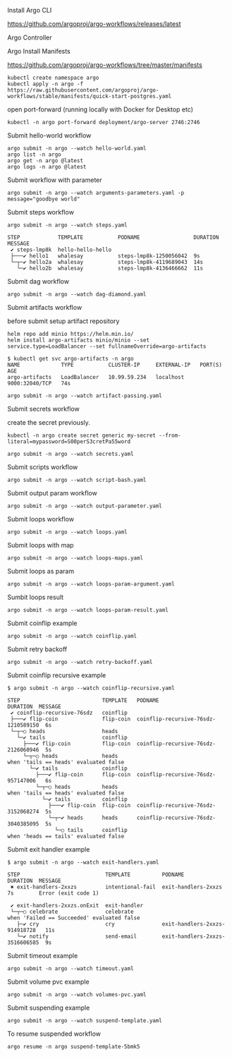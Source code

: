 Install Argo CLI

https://github.com/argoproj/argo-workflows/releases/latest

Argo Controller


Argo Install Manifests

https://github.com/argoproj/argo-workflows/tree/master/manifests

```
kubectl create namespace argo
kubectl apply -n argo -f https://raw.githubusercontent.com/argoproj/argo-workflows/stable/manifests/quick-start-postgres.yaml
```

open port-forward (running locally with Docker for Desktop etc)

```
kubectl -n argo port-forward deployment/argo-server 2746:2746
```

Submit hello-world workflow

```
argo submit -n argo --watch hello-world.yaml
argo list -n argo
argo get -n argo @latest
argo logs -n argo @latest
```

Submit workflow with parameter

```
argo submit -n argo --watch arguments-parameters.yaml -p message="goodbye world"
```

Submit steps workflow

```
argo submit -n argo --watch steps.yaml
```

```
STEP            TEMPLATE           PODNAME                 DURATION  MESSAGE
 ✔ steps-lmp8k  hello-hello-hello
 ├───✔ hello1   whalesay           steps-lmp8k-1250056042  9s
 └─┬─✔ hello2a  whalesay           steps-lmp8k-4119689043  14s
   └─✔ hello2b  whalesay           steps-lmp8k-4136466662  11s
```

Submit dag workflow

```
argo submit -n argo --watch dag-diamond.yaml
```

Submit artifacts workflow

before submit setup artifact repository

```
helm repo add minio https://helm.min.io/
helm install argo-artifacts minio/minio --set service.type=LoadBalancer --set fullnameOverride=argo-artifacts
```

```
$ kubectl get svc argo-artifacts -n argo
NAME             TYPE           CLUSTER-IP     EXTERNAL-IP   PORT(S)          AGE
argo-artifacts   LoadBalancer   10.99.59.234   localhost     9000:32040/TCP   74s
```

```
argo submit -n argo --watch artifact-passing.yaml
```


Submit secrets workflow

create the secret previously.

```
kubectl -n argo create secret generic my-secret --from-literal=mypassword=S00perS3cretPa55word
```

```
argo submit -n argo --watch secrets.yaml
```

Submit scripts workflow

```
argo submit -n argo --watch script-bash.yaml
```

Submit output param workflow

```
argo submit -n argo --watch output-parameter.yaml
```


Submit loops workflow

```
argo submit -n argo --watch loops.yaml
```

Submit loops with map

```
argo submit -n argo --watch loops-maps.yaml
```

Submit loops as param

```
argo submit -n argo --watch loops-param-argument.yaml
```

Sumbit loops result

```
argo submit -n argo --watch loops-param-result.yaml
```

Submit coinflip example

```
argo submit -n argo --watch coinflip.yaml
```

Submit retry backoff

```
argo submit -n argo --watch retry-backoff.yaml
```

Submit coinflip recursive example

```
$ argo submit -n argo --watch coinflip-recursive.yaml

STEP                          TEMPLATE   PODNAME                              DURATION  MESSAGE
 ✔ coinflip-recursive-76sdz   coinflip
 ├───✔ flip-coin              flip-coin  coinflip-recursive-76sdz-1210589150  6s
 └─┬─○ heads                  heads
   └─✔ tails                  coinflip
     ├───✔ flip-coin          flip-coin  coinflip-recursive-76sdz-2126060946  5s
     └─┬─○ heads              heads                                                     when 'tails == heads' evaluated false
       └─✔ tails              coinflip
         ├───✔ flip-coin      flip-coin  coinflip-recursive-76sdz-957147006   6s
         └─┬─○ heads          heads                                                     when 'tails == heads' evaluated false
           └─✔ tails          coinflip
             ├───✔ flip-coin  flip-coin  coinflip-recursive-76sdz-3152068274  5s
             └─┬─✔ heads      heads      coinflip-recursive-76sdz-3040385095  5s
               └─○ tails      coinflip                                                  when 'heads == tails' evaluated false
```

Submit exit handler example

```
$ argo submit -n argo --watch exit-handlers.yaml

STEP                           TEMPLATE          PODNAME                         DURATION  MESSAGE
 ✖ exit-handlers-2xxzs         intentional-fail  exit-handlers-2xxzs             7s        Error (exit code 1)

 ✔ exit-handlers-2xxzs.onExit  exit-handler
 └─┬─○ celebrate               celebrate                                                   when 'Failed == Succeeded' evaluated false
   ├─✔ cry                     cry               exit-handlers-2xxzs-914918728   11s
   └─✔ notify                  send-email        exit-handlers-2xxzs-3516606585  9s
```

Submit timeout example

```
argo submit -n argo --watch timeout.yaml
```

Submit volume pvc example

```
argo submit -n argo --watch volumes-pvc.yaml
```

Submit suspending example

```
argo submit -n argo --watch suspend-template.yaml
```

To resume suspended workflow

```
argo resume -n argo suspend-template-5bmk5
```

